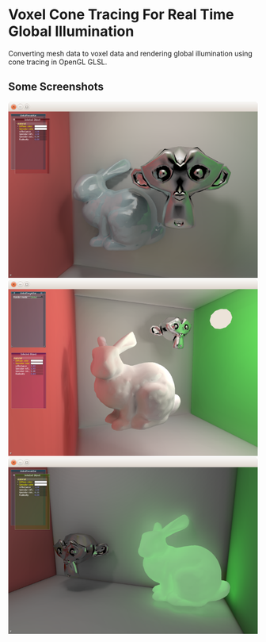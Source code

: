 # Voxel Cone Tracing For Real Time Global Illumination
Converting mesh data to voxel data and rendering global illumination using cone tracing in OpenGL GLSL.

## Some Screenshots

![](data/screenshots/screenshot2.png "Screenshot")
![](data/screenshots/screenshot3.png "Screenshot")
![](data/screenshots/screenshot9.png "Screenshot")
